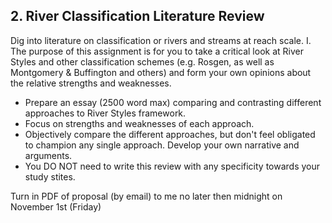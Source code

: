 ## 2. River Classification Literature Review

Dig into literature on classification or rivers and streams at reach scale. I. The purpose of this assignment is for you to take a critical look at River Styles and other classification schemes (e.g. Rosgen, as well as Montgomery & Buffington and others) and form your own opinions about the relative strengths and weaknesses.

- Prepare an essay (2500 word max) comparing and contrasting different approaches to River Styles framework. 
- Focus on strengths and weaknesses of each approach.
- Objectively compare the different approaches, but don't feel obligated to champion any single approach. Develop your own narrative and arguments. 
- You DO NOT need to write this review with any specificity towards your study stites.

Turn in PDF of proposal (by email) to me no  later then midnight on November 1st (Friday)